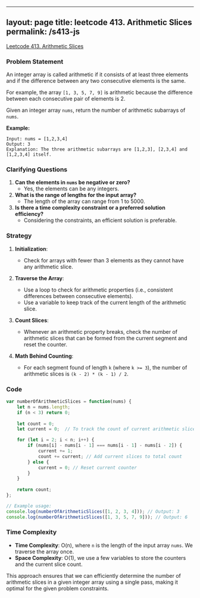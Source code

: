 
---
layout: page
title: leetcode 413. Arithmetic Slices
permalink: /s413-js
---
[Leetcode 413. Arithmetic Slices](https://algoadvance.github.io/algoadvance/l413)
### Problem Statement
An integer array is called arithmetic if it consists of at least three elements and if the difference between any two consecutive elements is the same.

For example, the array `[1, 3, 5, 7, 9]` is arithmetic because the difference between each consecutive pair of elements is 2.

Given an integer array `nums`, return the number of arithmetic subarrays of `nums`.

**Example:**
``` 
Input: nums = [1,2,3,4]
Output: 3
Explanation: The three arithmetic subarrays are [1,2,3], [2,3,4] and [1,2,3,4] itself.
```

### Clarifying Questions
1. **Can the elements in `nums` be negative or zero?**
   - Yes, the elements can be any integers.
2. **What is the range of lengths for the input array?**
   - The length of the array can range from 1 to 5000.
3. **Is there a time complexity constraint or a preferred solution efficiency?**
   - Considering the constraints, an efficient solution is preferable.

### Strategy
1. **Initialization**: 
   - Check for arrays with fewer than 3 elements as they cannot have any arithmetic slice.
2. **Traverse the Array**:
   - Use a loop to check for arithmetic properties (i.e., consistent differences between consecutive elements).
   - Use a variable to keep track of the current length of the arithmetic slice.

3. **Count Slices**:
   - Whenever an arithmetic property breaks, check the number of arithmetic slices that can be formed from the current segment and reset the counter.

4. **Math Behind Counting**:
   - For each segment found of length `k` (where `k >= 3`), the number of arithmetic slices is `(k - 2) * (k - 1) / 2`.

### Code

```javascript
var numberOfArithmeticSlices = function(nums) {
    let n = nums.length;
    if (n < 3) return 0;
    
    let count = 0;
    let current = 0;  // To track the count of current arithmetic slices

    for (let i = 2; i < n; i++) {
        if (nums[i] - nums[i - 1] === nums[i - 1] - nums[i - 2]) {
            current += 1;
            count += current; // Add current slices to total count
        } else {
            current = 0; // Reset current counter
        }
    }
    
    return count;
};

// Example usage:
console.log(numberOfArithmeticSlices([1, 2, 3, 4])); // Output: 3
console.log(numberOfArithmeticSlices([1, 3, 5, 7, 9])); // Output: 6
```

### Time Complexity
- **Time Complexity**: O(n), where `n` is the length of the input array `nums`. We traverse the array once.
- **Space Complexity**: O(1), we use a few variables to store the counters and the current slice count.

This approach ensures that we can efficiently determine the number of arithmetic slices in a given integer array using a single pass, making it optimal for the given problem constraints.